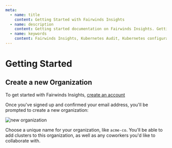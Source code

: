 ```yaml
---
meta:
  - name: title
    content: Getting Started with Fairwinds Insights
  - name: description
    content: Getting started documentation on Fairwinds Insights. Getting started includes three easy steps - sign up, create a cluster and install the agent.
  - name: keywords
    content: Fairwinds Insights, Kubernetes Audit, Kubernetes configuration validation
---
```



# Getting Started

## Create a new Organization

To get started with Fairwinds Insights, [create an account](https://insights.fairwinds.com/auth/register)

Once you've signed up and confirmed your email address, you'll be prompted to
create a new organization:

<div class="mini-img">
  <img :src="$withBase('/img/new-org.png')" alt="new organization">
</div>

Choose a unique name for your organization, like `acme-co`. You'll be able to add clusters to this
organization, as well as any coworkers you'd like to collaborate with.

